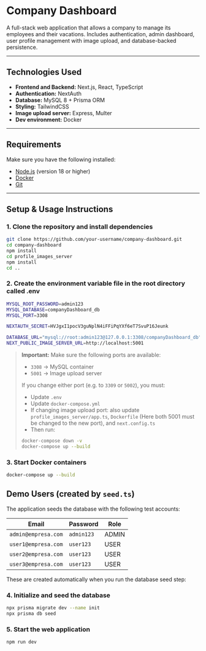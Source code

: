 # Company Dashboard 

A full-stack web application that allows a company to manage its employees and their vacations. Includes authentication, admin dashboard, user profile management with image upload, and database-backed persistence.

---

## Technologies Used

- **Frontend and Backend:** Next.js, React, TypeScript
- **Authentication:** NextAuth
- **Database:** MySQL 8 + Prisma ORM
- **Styling:** TailwindCSS
- **Image upload server:** Express, Multer
- **Dev environment:** Docker

---

## Requirements

Make sure you have the following installed:

- [Node.js](https://nodejs.org/) (version 18 or higher)
- [Docker](https://www.docker.com/)
- [Git](https://git-scm.com/)

---

## Setup & Usage Instructions

### 1. Clone the repository and install dependencies

```bash
git clone https://github.com/your-username/company-dashboard.git
cd company-dashboard
npm install
cd profile_images_server
npm install
cd ..
```

### 2. Create the environment variable file in the root directory called .env
```bash
MYSQL_ROOT_PASSWORD=admin123
MYSQL_DATABASE=companyDashboard_db
MYSQL_PORT=3308

NEXTAUTH_SECRET=HVJgxI1pocV3guNplN4iFFiPqYXf6eT7SvuP16Jeunk

DATABASE_URL="mysql://root:admin123@127.0.0.1:3308/companyDashboard_db"
NEXT_PUBLIC_IMAGE_SERVER_URL=http://localhost:5001
```
>  **Important:** Make sure the following ports are available:
> - `3308` → MySQL container
> - `5001` → Image upload server
>
> If you change either port (e.g. to `3309` or `5002`), you must:
> - Update `.env`
> - Update `docker-compose.yml`
> - If changing image upload port: also update `profile_images_server/app.ts`, `Dockerfile` (Here both 5001 must be changed to the new port), and `next.config.ts`
> - Then run:
>
> ```bash
> docker-compose down -v
> docker-compose up --build
> ```


### 3. Start Docker containers
```bash
docker-compose up --build
```

## Demo Users (created by `seed.ts`)

The application seeds the database with the following test accounts:

| Email                  | Password   | Role  |
|------------------------|------------|-------|
| `admin@empresa.com`    | `admin123` | ADMIN |
| `user1@empresa.com`    | `user123`  | USER  |
| `user2@empresa.com`    | `user123`  | USER  |
| `user3@empresa.com`    | `user123`  | USER  |

These are created automatically when you run the database seed step:

### 4. Initialize and seed the database
```bash
npx prisma migrate dev --name init
npx prisma db seed
```
### 5. Start the web application
```bash
npm run dev
```

